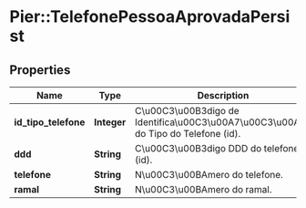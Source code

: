 # Pier::TelefonePessoaAprovadaPersist

## Properties
Name | Type | Description | Notes
------------ | ------------- | ------------- | -------------
**id_tipo_telefone** | **Integer** | C\u00C3\u00B3digo de Identifica\u00C3\u00A7\u00C3\u00A3o do Tipo do Telefone (id). | [optional] 
**ddd** | **String** | C\u00C3\u00B3digo DDD do telefone (id). | [optional] 
**telefone** | **String** | N\u00C3\u00BAmero do telefone. | [optional] 
**ramal** | **String** | N\u00C3\u00BAmero do ramal. | [optional] 



